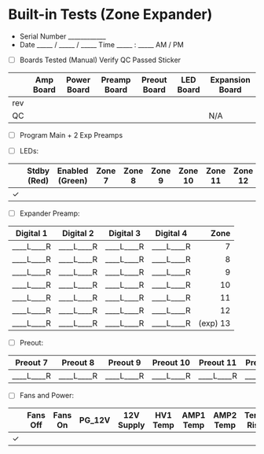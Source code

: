 # Built-in Tests (Zone Expander)
- Serial Number ____________
- Date _____ / _____ / _____  Time  _____ : _____ AM / PM
- [ ] Boards Tested (Manual) Verify QC Passed Sticker

|     | Amp Board | Power Board | Preamp Board | Preout Board | LED Board | Expansion Board |
|-----|-----------|-------------|--------------|--------------|-----------|-----------------|
| rev |           |             |              |              |           |                 |
|  QC |           |             |              |              |           |       N/A       |

- [ ] Program Main + 2 Exp Preamps

- [ ] LEDs:

|   | Stdby (Red) | Enabled (Green) | Zone  7 | Zone  8 | Zone  9 | Zone 10 | Zone 11 | Zone 12 |
|---|-------------|-----------------|---------|---------|---------|---------|---------|---------|
| ✓ |             |                 |         |         |         |         |         |         |

- [ ] Expander Preamp:

| Digital 1 | Digital 2 | Digital 3 | Digital 4 |   Zone |
|-----------|-----------|-----------|-----------|-------:|
|____L____R |____L____R |____L____R |____L____R |      7 |
|____L____R |____L____R |____L____R |____L____R |      8 |
|____L____R |____L____R |____L____R |____L____R |      9 |
|____L____R |____L____R |____L____R |____L____R |     10 |
|____L____R |____L____R |____L____R |____L____R |     11 |
|____L____R |____L____R |____L____R |____L____R |     12 |
|____L____R |____L____R |____L____R |____L____R |(exp) 13|

- [ ] Preout:

| Preout  7 | Preout  8 | Preout  9 | Preout 10 | Preout 11 | Preout 12 |
|-----------|-----------|-----------|-----------|-----------|-----------|
|____L____R |____L____R |____L____R |____L____R |____L____R |____L____R |

- [ ] Fans and Power:

|   | Fans Off | Fans On | PG_12V | 12V Supply | HV1 Temp | AMP1 Temp | AMP2 Temp | Temp Rise |
|---|----------|---------|--------|------------|----------|-----------|-----------|-----------|
| ✓ |          |         |        |            |          |           |           |           |
